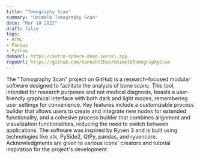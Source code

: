 ```yaml
---
title: "Tomography Scan"
summary: "Unimelb Tomography Scan"
date: "Mar 18 2022"
draft: false
tags:
- HTML
- Pandas
- Python
demoUrl: https://astro-sphere-demo.vercel.app
repoUrl: https://github.com/HannahYZhao/UnimelbTomographyScan
---
```


The "Tomography Scan" project on GitHub is a research-focused modular software designed to facilitate the analysis of bone scans. This tool, intended for research purposes and not medical diagnosis, boasts a user-friendly graphical interface with both dark and light modes, remembering user settings for convenience. Key features include a customizable process builder that allows users to create and integrate new nodes for extended functionality, and a cohesive process builder that combines alignment and visualization functionalities, reducing the need to switch between applications. The software was inspired by Ryven 3 and is built using technologies like vtk, PySide2, QtPy, pandas, and ryvencore. Acknowledgments are given to various icons' creators and tutorial inspiration for the project's development.
